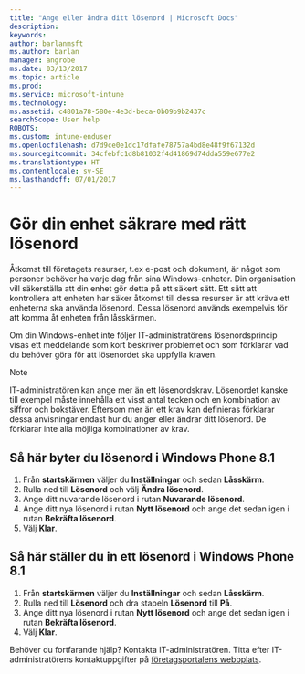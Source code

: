 ```yaml
---
title: "Ange eller ändra ditt lösenord | Microsoft Docs"
description: 
keywords: 
author: barlanmsft
ms.author: barlan
manager: angrobe
ms.date: 03/13/2017
ms.topic: article
ms.prod: 
ms.service: microsoft-intune
ms.technology: 
ms.assetid: c4801a78-580e-4e3d-beca-0b09b9b2437c
searchScope: User help
ROBOTS: 
ms.custom: intune-enduser
ms.openlocfilehash: d7d9ce0e1dc17dfafe78757a4bd8e48f9f67132d
ms.sourcegitcommit: 34cfebfc1d8b81032f4d41869d74dda559e677e2
ms.translationtype: HT
ms.contentlocale: sv-SE
ms.lasthandoff: 07/01/2017
---
```

# <a name="make-your-device-safer-with-the-right-password"></a>Gör din enhet säkrare med rätt lösenord

Åtkomst till företagets resurser, t.ex e-post och dokument, är något som personer behöver ha varje dag från sina Windows-enheter. Din organisation vill säkerställa att din enhet gör detta på ett säkert sätt. Ett sätt att kontrollera att enheten har säker åtkomst till dessa resurser är att kräva ett enheterna ska använda lösenord. Dessa lösenord används exempelvis för att komma åt enheten från låsskärmen.

Om din Windows-enhet inte följer IT-administratörens lösenordsprincip visas ett meddelande som kort beskriver problemet och som förklarar vad du behöver göra för att lösenordet ska uppfylla kraven.

> [!Note]
> IT-administratören kan ange mer än ett lösenordskrav. Lösenordet kanske till exempel måste innehålla ett visst antal tecken och en kombination av siffror och bokstäver. Eftersom mer än ett krav kan definieras förklarar dessa anvisningar endast hur du anger eller ändrar ditt lösenord. De förklarar inte alla möjliga kombinationer av krav.

## <a name="to-change-your-password-on-windows-phone-81"></a>Så här byter du lösenord i Windows Phone 8.1

1. Från **startskärmen** väljer du **Inställningar** och sedan **Låsskärm**.
2. Rulla ned till **Lösenord** och välj **Ändra lösenord**.
3. Ange ditt nuvarande lösenord i rutan **Nuvarande lösenord**.
4. Ange ditt nya lösenord i rutan **Nytt lösenord** och ange det sedan igen i rutan **Bekräfta lösenord**.
4. Välj **Klar**.

## <a name="to-set-your-password-on-windows-phone-81"></a>Så här ställer du in ett lösenord i Windows Phone 8.1

1. Från **startskärmen** väljer du **Inställningar** och sedan **Låsskärm**.
2. Rulla ned till **Lösenord** och dra stapeln **Lösenord** till **På**.
3. Ange ditt nya lösenord i rutan **Nytt lösenord** och ange det sedan igen i rutan **Bekräfta lösenord**.
4. Välj **Klar**.

Behöver du fortfarande hjälp? Kontakta IT-administratören. Titta efter IT-administratörens kontaktuppgifter på [företagsportalens webbplats](http://portal.manage.microsoft.com).
